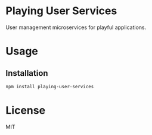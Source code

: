 Playing User Services
=====================

User management microservices for playful applications.

# Usage

## Installation

```bash
npm install playing-user-services
```

# License

MIT